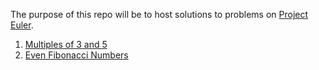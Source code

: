The purpose of this repo will be to host solutions to problems on [Project Euler](https://projecteuler.net/progress=err0r__).
1. [Multiples of 3 and 5](001/main.py) 
2. [Even Fibonacci Numbers](002/main.py)
